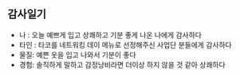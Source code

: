 ## 감사일기 
- 나 : 오늘 예쁘게 입고 상쾌하고 기분 좋게 나온 나에게 감사하다
- 타인 : 타코를 네트워킹 데이 메뉴로 선정해주신 사업단 분들에게 감사하다
- 물질: 예쁜 옷을 입고 나와서 기분이 좋다
- 경험: 솔직하게 말하고 감정낭비라면 더이상 하지 않을 것 같아 상쾌하다
